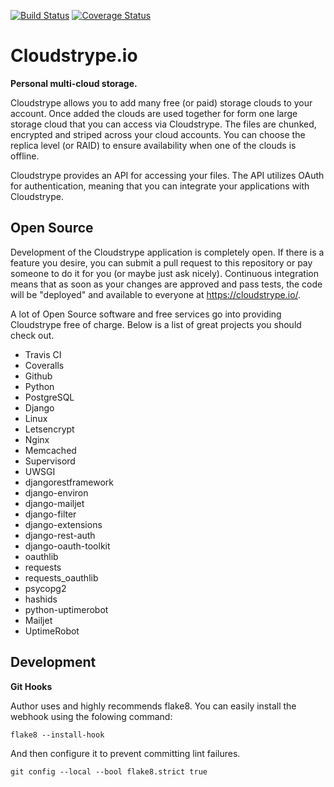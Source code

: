 [![Build Status](https://travis-ci.org/btimby/cloudstrype.svg?branch=master)](https://travis-ci.org/btimby/cloudstrype)
[![Coverage Status](https://coveralls.io/repos/github/btimby/cloudstrype/badge.svg?branch=master)](https://coveralls.io/github/btimby/cloudstrype?branch=master)

Cloudstrype.io
==============

**Personal multi-cloud storage.**

Cloudstrype allows you to add many free (or paid) storage clouds to your account.
Once added the clouds are used together for form one large storage cloud that you
can access via Cloudstrype. The files are chunked, encrypted and striped across
your cloud accounts. You can choose the replica level (or RAID) to ensure
availability when one of the clouds is offline.

Cloudstrype provides an API for accessing your files. The API utilizes OAuth for
authentication, meaning that you can integrate your applications with Cloudstrype.

Open Source
-----------

Development of the Cloudstrype application is completely open. If there is a
feature you desire, you can submit a pull request to this repository or pay someone
to do it for you (or maybe just ask nicely). Continuous integration means that as
soon as your changes are approved and pass tests, the code will be "deployed" and
available to everyone at https://cloudstrype.io/.

A lot of Open Source software and free services go into providing Cloudstrype free
of charge. Below is a list of great projects you should check out.

- Travis CI
- Coveralls
- Github
- Python
- PostgreSQL
- Django
- Linux
- Letsencrypt
- Nginx
- Memcached
- Supervisord
- UWSGI
- djangorestframework
- django-environ
- django-mailjet
- django-filter
- django-extensions
- django-rest-auth
- django-oauth-toolkit
- oauthlib
- requests
- requests_oauthlib
- psycopg2
- hashids
- python-uptimerobot
- Mailjet
- UptimeRobot

Development
-----------

**Git Hooks**

Author uses and highly recommends flake8. You can easily install the webhook using
the folowing command:

    flake8 --install-hook

And then configure it to prevent committing lint failures.

    git config --local --bool flake8.strict true

